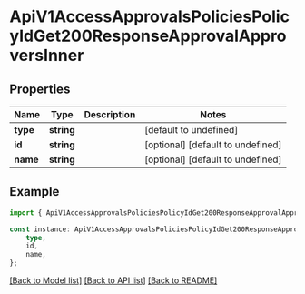 # ApiV1AccessApprovalsPoliciesPolicyIdGet200ResponseApprovalApproversInner


## Properties

Name | Type | Description | Notes
------------ | ------------- | ------------- | -------------
**type** | **string** |  | [default to undefined]
**id** | **string** |  | [optional] [default to undefined]
**name** | **string** |  | [optional] [default to undefined]

## Example

```typescript
import { ApiV1AccessApprovalsPoliciesPolicyIdGet200ResponseApprovalApproversInner } from './api';

const instance: ApiV1AccessApprovalsPoliciesPolicyIdGet200ResponseApprovalApproversInner = {
    type,
    id,
    name,
};
```

[[Back to Model list]](../README.md#documentation-for-models) [[Back to API list]](../README.md#documentation-for-api-endpoints) [[Back to README]](../README.md)
